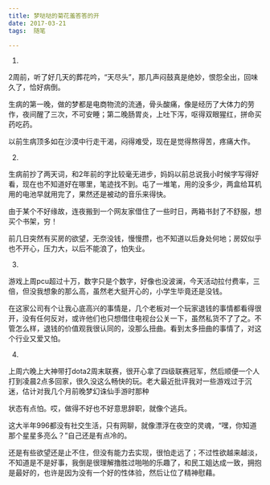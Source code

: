 ```yaml
---
title: 梦哒哒的菊花羞答答的开
date: 2017-03-21
tags:  随笔

---
```


1.

2周前，听了好几天的葬花吟，“天尽头”，那几声闷鼓真是绝妙，恨怨全出，回味久了，恰好病倒。

生病的第一晚，做的梦都是电商物流的流通，骨头酸痛，像是经历了大体力的劳作，夜间醒了三次，不可安睡；第二晚肠胃炎，上吐下泻，呕得双眼猩红，拼命买药吃药。

<!--more-->


以前生病顶多如在沙漠中行走干渴，闷得难受，现在是觉得熬得苦，疼痛大作。



2.
生病前抄了两天词，和2年前的字比较毫无进步，妈妈以前总说我小时候字写得好看，现在也不知道好在哪里，笔迹找不到。屯了一堆笔，用的没多少，两盒给耳机用的电池早就用完了，果然还是被动的音乐来得快。

由于某个不好缘故，连夜搬到一个网友家借住了一些时日，两箱书封了不舒服，想买个书架，穷！

前几日突然有买房的欲望，无奈没钱，慢慢攒，也不知道以后身处何地；房奴似乎也不开心，压力大，以后不能浪了，怕失业。



3.
游戏上周pcu超过十万，数字只是个数字，好像也没波澜，今天活动拉付费率，三倍，但没我想象的那么高，虽然老大挺开心的，小学生毕竟还是没钱。

在这家公司有个让我心底高兴的事情是，几个老板对一个玩家退钱的事情都看得很开，没有任何反对，或许他们也只想借住电视台公关一下，虽然私货不了了之。不管怎么样，退钱的价值观我很认同的，没那么扭曲。看到太多扭曲的事情了，对这个行业又爱又怕。


4.
上周六晚上大神带打dota2周末联赛，很开心拿了四级联赛冠军，然后顺便一个人打到凌晨2点多回家，很久没这么畅快的玩。老大最近批评我对一些游戏过于沉迷，估计对我几个月前晚梦幻诛仙手游时那种

状态有点怕。哎，做得不好也不好意思辞职，就像个逃兵。

这大半年996都没有社交生活，只有网聊，就像漂浮在夜空的灵魂，“嘿，你知道那个星星多亮么？”自己还是有点冷的。

还是有些欲望还是止不住，但没有能力去实现，很怕走远了；不过性欲越来越淡，不知道是不是好事，我倒是很理解撸胜过啪啪的乐趣了，和民工姐达成一致，拥抱是最好的，也许是因为没有一个好的性体验，然后让位了精神慰藉。